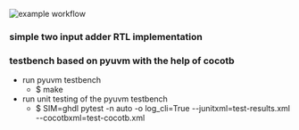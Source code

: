 ![example workflow](https://github.com/npatsiatzis/fizzbuzz/actions/workflows/regression_pyuvm.yml/badge.svg)

### simple two input adder RTL implementation
### testbench based on pyuvm with the help of cocotb


- run pyuvm testbench
    - $ make
- run unit testing of the pyuvm testbench
    - $  SIM=ghdl pytest -n auto -o log_cli=True --junitxml=test-results.xml --cocotbxml=test-cocotb.xml

